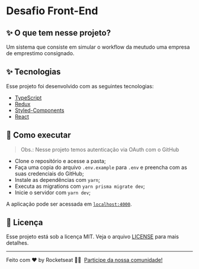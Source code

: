 # Desafio Front-End

## ✨ O que tem nesse projeto?
Um sistema que consiste em simular o  workflow da meutudo uma empresa de emprestimo consignado.

## ✨ Tecnologias

Esse projeto foi desenvolvido com as seguintes tecnologias:

- [TypeScript](https://www.typescriptlang.org/)
- [Redux](https://redux.js.org/)
- [Styled-Components](https://styled-components.com/)
- [React](https://pt-br.reactjs.org/)

## 🚀 Como executar

> Obs.: Nesse projeto temos autenticação via OAuth com o GitHub

- Clone o repositório e acesse a pasta;
- Faça uma copia do arquivo `.env.example` para `.env` e preencha com as suas credenciais do GitHub;
- Instale as dependências com `yarn`;
- Executa as migrations com `yarn prisma migrate dev`;
- Inicie o servidor com `yarn dev`;

A aplicação pode ser acessada em [`localhost:4000`](http://localhost:4000).

## 📄 Licença

Esse projeto está sob a licença MIT. Veja o arquivo [LICENSE](LICENSE) para mais detalhes.

---

Feito com ♥ by Rocketseat 👋🏻 &nbsp;[Participe da nossa comunidade!](https://discordapp.com/invite/gCRAFhc)
